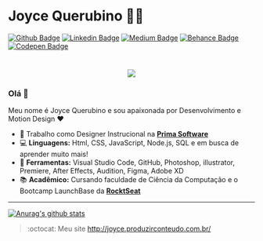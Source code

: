 # Joyce Querubino 👩‍💻
[![Github Badge](https://img.shields.io/badge/-Github-000?style=flat-square&logo=Github&logoColor=white&link=https://github.com/JoyceQuerubino)](https://github.com/JoyceQuerubino)
[![Linkedin Badge](https://img.shields.io/badge/-LinkedIn-blue?style=flat-square&logo=Linkedin&logoColor=white&link=https://www.linkedin.com/in/joyce-querubino/)](https://www.linkedin.com/in/joyce-querubino/)
[![Medium Badge](https://img.shields.io/badge/-Medium-black?style=flat-square&logo=Medium&logoColor=white&link=https://medium.com/@joycequerubino5)](https://medium.com/@joycequerubino5)
[![Behance Badge](https://img.shields.io/badge/-Behance-blue?style=flat-square&logo=Behance&logoColor=white&link=https://www.behance.net/joycequerucdd7)](https://www.behance.net/joycequerucdd7)
[![Codepen Badge](https://img.shields.io/badge/-codepen-black?style=flat-square&logo=Codepen&logoColor=white&link=https://codepen.io/joycequerubino/pens/showcase)](https://codepen.io/joycequerubino/pens/showcase)

<h1 align="center">
  <img src ="https://ik.imagekit.io/joyceQuerubino/personagem_MLbVvybMb7.gif">
</h1>

<h3> Olá 👋 </h3>
Meu nome é Joyce Querubino e sou apaixonada por Desenvolvimento e Motion Design ❤

- 💼 Trabalho como Designer Instrucional na **[Prima Software](https://www.sophia.com.br/)**
- 💻 **Linguagens:** Html, CSS, JavaScript, Node.js, SQL e em busca de aprender muito mais!
- 🎨 **Ferramentas:** Visual Studio Code, GitHub, Photoshop, illustrator, Premiere, After Effects, Audition, Figma, Adobe XD
- 📚 **Acadêmico:** Cursando faculdade de Ciência da Computação e o Bootcamp LaunchBase da **[RocktSeat](https://rocketseat.com.br/)** 

---

[comment]: <> (Copie o link abaixo para utilizar o card GitHub Stats em seu perfil)

[![Anurag's github stats](https://github-readme-stats.vercel.app/api?username=JoyceQuerubino)](https://github.com/JoyceQuerubino/github-readme-stats)

> :octocat: Meu site http://joyce.produzirconteudo.com.br/

